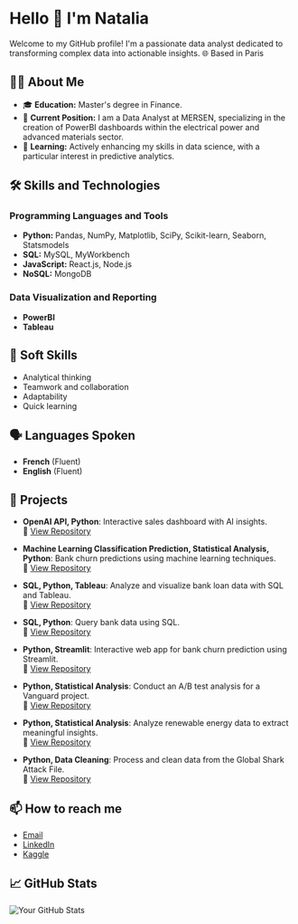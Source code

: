 # Hello 👋 I'm Natalia

Welcome to my GitHub profile! I'm a passionate data analyst dedicated to transforming complex data into actionable insights.
🌐 Based in Paris 

## 👩‍💻 About Me
- 🎓 **Education:** Master's degree in Finance.
- 🏢 **Current Position:** I am a Data Analyst at MERSEN, specializing in the creation of PowerBI dashboards within the electrical power and advanced materials sector.
- 🌱 **Learning:** Actively enhancing my skills in data science, with a particular interest in predictive analytics.

## 🛠️ Skills and Technologies

### Programming Languages and Tools
- **Python:** Pandas, NumPy, Matplotlib, SciPy, Scikit-learn, Seaborn, Statsmodels
- **SQL:** MySQL, MyWorkbench
- **JavaScript:** React.js, Node.js
- **NoSQL:** MongoDB

### Data Visualization and Reporting
- **PowerBI**
- **Tableau**

## 🧠 Soft Skills
- Analytical thinking
- Teamwork and collaboration
- Adaptability
- Quick learning

## 🗣️ Languages Spoken
- **French** (Fluent)
- **English** (Fluent)

## 🌟 Projects
- **OpenAI API, Python**: Interactive sales dashboard with AI insights.  
  🔗 [View Repository](https://github.com/NGravereaux/portfolio-interactive-sales-dashboard-with-ai-insights)

- **Machine Learning Classification Prediction, Statistical Analysis, Python**: Bank churn predictions using machine learning techniques.  
  🔗 [View Repository](https://github.com/NGravereaux/portfolio-bank-churn-prediction)

- **SQL, Python, Tableau**: Analyze and visualize bank loan data with SQL and Tableau.  
  🔗 [View Repository](https://github.com/NGravereaux/portfolio-bank-loan-sql-tableau-project)

- **SQL, Python**: Query bank data using SQL.  
  🔗 [View Repository](https://github.com/NGravereaux/portfolio-sql-project-bank)

- **Python, Streamlit**: Interactive web app for bank churn prediction using Streamlit.  
  🔗 [View Repository](https://github.com/NGravereaux/portfolio-bank-churn-prediction-streamlit-presentation)

- **Python, Statistical Analysis**: Conduct an A/B test analysis for a Vanguard project.  
  🔗 [View Repository](https://github.com/NGravereaux/portfolio-project-vanguard-AB-test-analysis)

- **Python, Statistical Analysis**: Analyze renewable energy data to extract meaningful insights.  
  🔗 [View Repository](https://github.com/NGravereaux/portfolio-project-renewable-evergy-analysis)

- **Python, Data Cleaning**: Process and clean data from the Global Shark Attack File.  
  🔗 [View Repository](https://github.com/NGravereaux/portfolio-data-cleaning-project-global-shark-attack)


## 📫 How to reach me
- [Email](mailto:natalia.gravereaux@gmail.com)
- [LinkedIn](https://www.linkedin.com/in/nmikh/)
- [Kaggle](https://www.kaggle.com/nataliagravereaux)

## 📈 GitHub Stats
![Your GitHub Stats](https://github-readme-stats.vercel.app/api?username=ngravereaux&show_icons=true)

